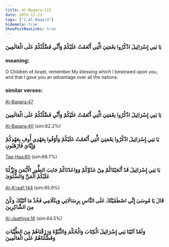 ```yaml
---
title: Al-Baqara:122
date: 2019-12-23
tags: ["2.Al-Baqara"]
hidemeta: true 
ShowPostNavLinks: true 
---
```

### يَا بَنِي إِسْرَائِيلَ اذْكُرُوا نِعْمَتِيَ الَّتِي أَنْعَمْتُ عَلَيْكُمْ وَأَنِّي فَضَّلْتُكُمْ عَلَى الْعَالَمِينَ
### meaning: 
O Children of Israel, remember My blessing which I bestowed upon you, and that I gave you an advantage over all the nations.
### similar verses: 

[Al-Baqara:47](/2/47)

### يَا بَنِي إِسْرَائِيلَ اذْكُرُوا نِعْمَتِيَ الَّتِي أَنْعَمْتُ عَلَيْكُمْ وَأَنِّي فَضَّلْتُكُمْ عَلَى الْعَالَمِينَ

[Al-Baqara:40](/2/40) (sim:82.2%)

### يَا بَنِي إِسْرَائِيلَ اذْكُرُوا نِعْمَتِيَ الَّتِي أَنْعَمْتُ عَلَيْكُمْ وَأَوْفُوا بِعَهْدِي أُوفِ بِعَهْدِكُمْ وَإِيَّايَ فَارْهَبُونِ

[Taa-Haa:80](/20/80) (sim:68.7%)

### يَا بَنِي إِسْرَائِيلَ قَدْ أَنْجَيْنَاكُمْ مِنْ عَدُوِّكُمْ وَوَاعَدْنَاكُمْ جَانِبَ الطُّورِ الْأَيْمَنَ وَنَزَّلْنَا عَلَيْكُمُ الْمَنَّ وَالسَّلْوَىٰ

[Al-A'raaf:144](/7/144) (sim:65.9%)

### قَالَ يَا مُوسَىٰ إِنِّي اصْطَفَيْتُكَ عَلَى النَّاسِ بِرِسَالَاتِي وَبِكَلَامِي فَخُذْ مَا آتَيْتُكَ وَكُنْ مِنَ الشَّاكِرِينَ

[Al-Jaathiya:16](/45/16) (sim:64.5%)

### وَلَقَدْ آتَيْنَا بَنِي إِسْرَائِيلَ الْكِتَابَ وَالْحُكْمَ وَالنُّبُوَّةَ وَرَزَقْنَاهُمْ مِنَ الطَّيِّبَاتِ وَفَضَّلْنَاهُمْ عَلَى الْعَالَمِينَ
